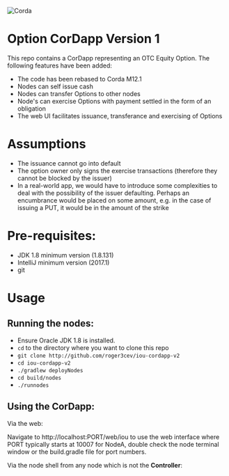 ![Corda](https://www.corda.net/wp-content/uploads/2016/11/fg005_corda_b.png)

# Option CorDapp Version 1

This repo contains a CorDapp representing an OTC Equity Option. The following features have been added:

* The code has been rebased to Corda M12.1
* Nodes can self issue cash
* Nodes can transfer Options to other nodes
* Node's can exercise Options with payment settled in the form of an obligation
* The web UI facilitates issuance, transferance and exercising of Options

# Assumptions

* The issuance cannot go into default
* The option owner only signs the exercise transactions (therefore they cannot be blocked by the issuer)
* In a real-world app, we would have to introduce some complexities to deal with the possibility of the issuer defaulting. Perhaps an encumbrance would be placed on some amount, e.g. in the case of issuing a PUT, it would be in the amount of the strike

# Pre-requisites:
  
* JDK 1.8 minimum version (1.8.131)
* IntelliJ minimum version (2017.1) 
* git

# Usage

## Running the nodes:

* Ensure Oracle JDK 1.8 is installed.
* `cd` to the directory where you want to clone this repo
* `git clone http://github.com/roger3cev/iou-cordapp-v2`
* `cd iou-cordapp-v2`
* `./gradlew deployNodes`
* `cd build/nodes`
* `./runnodes`

## Using the CorDapp:

Via the web: 

Navigate to http://localhost:PORT/web/iou to use the web interface where PORT typically starts at 10007 for NodeA, double check the node terminal window or the build.gradle file for port numbers.

Via the node shell from any node which is not the **Controller**: 

